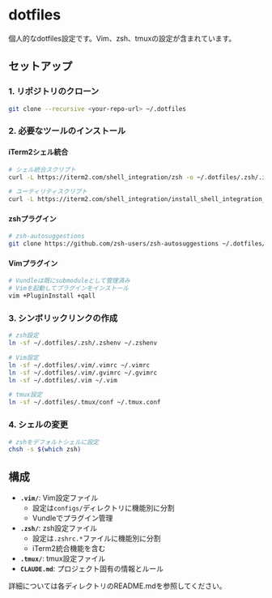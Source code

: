 # dotfiles

個人的なdotfiles設定です。Vim、zsh、tmuxの設定が含まれています。

## セットアップ

### 1. リポジトリのクローン

```bash
git clone --recursive <your-repo-url> ~/.dotfiles
```

### 2. 必要なツールのインストール

#### iTerm2シェル統合
```bash
# シェル統合スクリプト
curl -L https://iterm2.com/shell_integration/zsh -o ~/.dotfiles/.zsh/.iterm2_shell_integration.zsh

# ユーティリティスクリプト
curl -L https://iterm2.com/shell_integration/install_shell_integration_and_utilities.sh | bash
```

#### zshプラグイン
```bash
# zsh-autosuggestions
git clone https://github.com/zsh-users/zsh-autosuggestions ~/.dotfiles/.zsh/zsh-autosuggestions
```

#### Vimプラグイン
```bash
# Vundleは既にsubmoduleとして管理済み
# Vimを起動してプラグインをインストール
vim +PluginInstall +qall
```

### 3. シンボリックリンクの作成

```bash
# zsh設定
ln -sf ~/.dotfiles/.zsh/.zshenv ~/.zshenv

# Vim設定
ln -sf ~/.dotfiles/.vim/.vimrc ~/.vimrc
ln -sf ~/.dotfiles/.vim/.gvimrc ~/.gvimrc
ln -sf ~/.dotfiles/.vim ~/.vim

# tmux設定
ln -sf ~/.dotfiles/.tmux/conf ~/.tmux.conf
```

### 4. シェルの変更

```bash
# zshをデフォルトシェルに設定
chsh -s $(which zsh)
```

## 構成

- **`.vim/`**: Vim設定ファイル
  - 設定は`configs/`ディレクトリに機能別に分割
  - Vundleでプラグイン管理
- **`.zsh/`**: zsh設定ファイル
  - 設定は`.zshrc.*`ファイルに機能別に分割
  - iTerm2統合機能を含む
- **`.tmux/`**: tmux設定ファイル
- **`CLAUDE.md`**: プロジェクト固有の情報とルール

詳細については各ディレクトリのREADME.mdを参照してください。